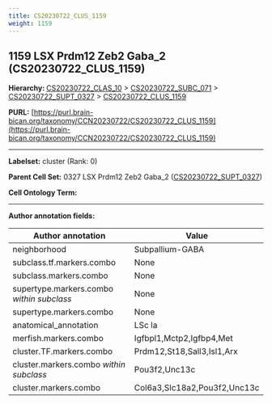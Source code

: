 ```yaml
---
title: CS20230722_CLUS_1159
weight: 1159
---
```

## 1159 LSX Prdm12 Zeb2 Gaba_2 (CS20230722_CLUS_1159)
<b>Hierarchy: </b>
[CS20230722_CLAS_10](../CS20230722_CLAS_10) >
[CS20230722_SUBC_071](../CS20230722_SUBC_071) >
[CS20230722_SUPT_0327](../CS20230722_SUPT_0327) >
[CS20230722_CLUS_1159](../CS20230722_CLUS_1159)

**PURL:** [https://purl.brain-bican.org/taxonomy/CCN20230722/CS20230722_CLUS_1159](https://purl.brain-bican.org/taxonomy/CCN20230722/CS20230722_CLUS_1159)

---


**Labelset:** cluster (Rank: 0)

**Parent Cell Set:** 0327 LSX Prdm12 Zeb2 Gaba_2 ([CS20230722_SUPT_0327](../CS20230722_SUPT_0327))



**Cell Ontology Term:** 

[MARKER GENES.]: #


---

[TRANSFERRED ANNOTATIONS.]: #


[AUTHOR ANNOTATION FIELDS.]: #


**Author annotation fields:**

| Author annotation | Value |
|-------------------|-------|
|neighborhood|Subpallium-GABA|
|subclass.tf.markers.combo|None|
|subclass.markers.combo|None|
|supertype.markers.combo _within subclass_|None|
|supertype.markers.combo|None|
|anatomical_annotation|LSc la|
|merfish.markers.combo|Igfbpl1,Mctp2,Igfbp4,Met|
|cluster.TF.markers.combo|Prdm12,St18,Sall3,Isl1,Arx|
|cluster.markers.combo _within subclass_|Pou3f2,Unc13c|
|cluster.markers.combo|Col6a3,Slc18a2,Pou3f2,Unc13c|

